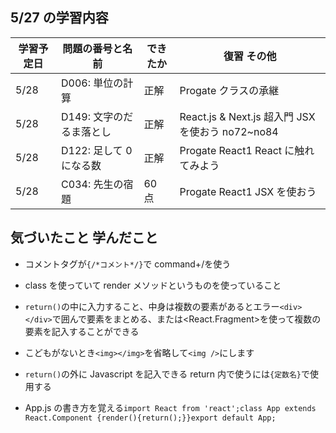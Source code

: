 ## 5/27 の学習内容

| 学習予定日 | 問題の番号と名前         | できたか | 復習 その他                                      |
| ---------- | ------------------------ | -------- | ------------------------------------------------ |
| 5/28       | D006: 単位の計算         | 正解     | Progate クラスの承継                             |
| 5/28       | D149: 文字のだるま落とし | 正解     | React.js & Next.js 超入門 JSX を使おう no72~no84 |
| 5/28       | D122: 足して 0 になる数  | 正解     | Progate React1 React に触れてみよう              |
| 5/28       | C034: 先生の宿題         | 60 点    | Progate React1 JSX を使おう                      |

## 気づいたこと 学んだこと

- コメントタグが`{/*コメント*/}`で command+/を使う

- class を使っていて render メソッドというものを使っていること

- `return()`の中に入力すること、中身は複数の要素があるとエラー`<div></div>`で囲んで要素をまとめる、または<React.Fragment>を使って複数の要素を記入することができる

- こどもがないとき`<img></img>`を省略して`<img />`にします

- `return()`の外に Javascript を記入できる return 内で使うには`{定数名}`で使用する

- App.js の書き方を覚える`import React from 'react';class App extends React.Component {render(){return();}}export default App;`
